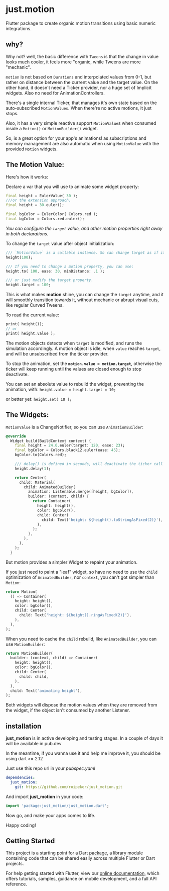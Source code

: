 # just.motion

Flutter package to create organic motion transitions using basic numeric integrations.


## why?
Why not? well, the basic difference with `Tweens` is that the change in value looks much cooler, it feels more "organic, while Tweens are more "mechanic". 

`motion` is not based on `Durations` and interpolated values from 0-1, but rather on distance between the current value and the target value. 
On the other hand, it doesn't need a Ticker provider, nor a huge set of Implicit widgets. Also no need for AnimationControllers.

There's a single internal Ticker, that manages it's own state based on the auto-subscribed `MotionValues`. 
When there're no active motions, it just stops. 

Also, it has a very simple reactive support `MotionValue`s when consumed inside a `Motion()` or `MotionBuilder()` widget.

So, is a great option for your app's animations! as subscriptions and memory management are also automatic when using `MotionValue` with the provided `Motion` widgets.

## The Motion Value:

Here's how it works: 

Declare a var that you will use to animate some widget property:

```dart
final height = EulerValue( 30 );
///or the extension approach.
final height = 30.euler();

final bgColor = EulerColor( Colors.red );
final bgColor = Colors.red.euler();
```
_You can configure the `target` value, and other motion properties right away in both declarations._

To change the `target` value after object initialization:

```dart
/// `MotionValue` is a callable instance. So can change target as if it was a method.
height(100);

/// If you need to change a motion property, you can use:
height.to( 100, ease: 30, minDistance: .1 );

/// or just modify the target property.
height.target = 100;
```

This is what makes **motion** shine, you can change the `target` anytime, and it will smoothly transition towards it, without mechanic or abrupt visual cuts, like regular Curved Tweens.

To read the current value:
```dart
print( height());
// or
print( height.value );
```

The motion objects detects when `target` is modified, and runs the simulation accordingly.
A motion object is idle, when `value` reaches `target`, and will be unsubscribed from the ticker provider.

To stop the animation, set the **`motion.value = motion.target`**, otherwise the ticker will keep running until the values are closed enough to stop deactivate.

You can set an absolute value to rebuild the widget, preventing the animation, with:
`height.value = height.target = 10;`

or better yet:
`height.set( 10 );`


## The Widgets:

`MotionValue` is a ChangeNotifier, so you can use `AnimationBuilder`:


```dart
@override
  Widget build(BuildContext context) {
    final height = 24.0.euler(target: 120, ease: 23);
    final bgColor = Colors.black12.euler(ease: 45);
    bgColor.to(Colors.red);

    /// delay() is defined in seconds, will deactivate the ticker call until it hits the timeout. 
    height.delay(1);

    return Center(
      child: Material(
        child: AnimatedBuilder(
          animation: Listenable.merge([height, bgColor]),
          builder: (context, child) {
            return Container(
              height: height(),
              color: bgColor(),
              child: Center(
                child: Text('height: ${height().toStringAsFixed(2)}'),
              ),
            );
          },
        ),
      ),
    );
  }
```

But motion provides a simpler Widget to repaint your animation.

If you just need to paint a "leaf" widget, so have no need to use the `child` optimization of `AnimatedBuilder`, nor `context`, you can't got simpler than `Motion`:

```dart
return Motion(
  () => Container(
    height: height(),
    color: bgColor(),
    child: Center(
      child: Text('height: ${height().ringAsFixed(2)}'),
    ),
  ),
);
```

When you need to cache the `child` rebuild, like `AnimatedBuilder`, you can use `MotionBuilder`:

```dart
return MotionBuilder(
  builder: (context, child) => Container(
    height: height(),
    color: bgColor(),
    child: Center(
      child: child,
    ),
  ),
  child: Text('animating height'),
);
```

Both widgets will dispose the motion values when they are removed from the widget, if the object isn't consumed by another Listener.


## installation

**just_motion** is in active developing and testing stages. In a couple of days it will be available in pub.dev

In the meantime, if you wanna use it and help me improve it, you should be using dart >= 2.12

Just use this repo url in your _pubspec.yaml_

```yaml
dependencies:
  just_motion:
    git: https://github.com/roipeker/just_motion.git
```

And import **just_motion** in your code:

```dart
import 'package:just_motion/just_motion.dart';
```

Now go, and make your apps comes to life.

Happy coding!


## Getting Started

This project is a starting point for a Dart
[package](https://flutter.dev/developing-packages/),
a library module containing code that can be shared easily across
multiple Flutter or Dart projects.

For help getting started with Flutter, view our 
[online documentation](https://flutter.dev/docs), which offers tutorials, 
samples, guidance on mobile development, and a full API reference.
